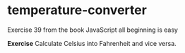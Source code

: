 # temperature-converter
Exercise 39 from the book JavaScript all beginning is easy

**Exercise**
Calculate Celsius into Fahrenheit and vice versa.